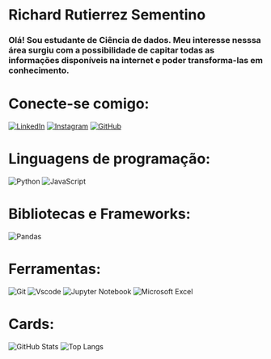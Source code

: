# Richard Rutierrez Sementino
### Olá! Sou estudante de Ciência de dados. Meu interesse nesssa área surgiu com a possibilidade de capitar todas as informações disponíveis na internet e poder transforma-las em conhecimento.

# Conecte-se comigo:
[![LinkedIn](https://img.shields.io/badge/LinkedIn-0077B5?style=for-the-badge&logo=linkedin&logoColor=white)](https://www.linkedin.com/in/richard-rutierrez-sementino-aabb7411a/)
[![Instagram](https://img.shields.io/badge/-Instagram-%23E4405F?style=for-the-badge&logo=instagram&logoColor=white)](https://www.instagram.com/richardrs97/)
[![GitHub](https://img.shields.io/badge/GitHub-100000?style=for-the-badge&logo=github&logoColor=white)](https://github.com/RichardRS97)

# Linguagens de programação:
![Python](https://img.shields.io/badge/python-3670A0?style=for-the-badge&logo=python&logoColor=ffdd54)
![JavaScript](https://img.shields.io/badge/JavaScript-F7DF1E?style=for-the-badge&logo=javascript&logoColor=black)

# Bibliotecas e Frameworks:
![Pandas](https://img.shields.io/badge/Pandas-150458?style=for-the-badge&logo=pandas&logoColor=white)

# Ferramentas:
![Git](https://img.shields.io/badge/GIT-E44C30?style=for-the-badge&logo=git&logoColor=white)
![Vscode](https://img.shields.io/badge/Vscode-007ACC?style=for-the-badge&logo=visual-studio-code&logoColor=white)
![Jupyter Notebook](https://img.shields.io/badge/Jupyter-F37626?style=for-the-badge&logo=jupyter&logoColor=white)
![Microsoft Excel](https://img.shields.io/badge/Microsoft_Excel-217346?style=for-the-badge&logo=microsoft-excel&logoColor=white)

# Cards:
![GitHub Stats](https://github-readme-stats.vercel.app/api?username=RichardRS97&theme=transparent&bg_color=000&border_color=30A3DC&show_icons=true&icon_color=30A3DC&title_color=E94D5F&text_color=FFF)
![Top Langs](https://github-readme-stats-git-masterrstaa-rickstaa.vercel.app/api/top-langs/?username=RichardRS97&bg_color=000&border_color=30A3DC&title_color=E94D5F&text_color=FFF)

